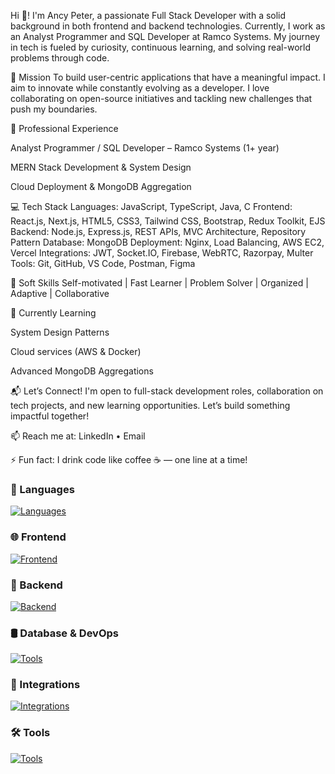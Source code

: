 Hi 👋! I'm Ancy Peter, a passionate Full Stack Developer with a solid background in both frontend and backend technologies. Currently, I work as an Analyst Programmer and SQL Developer at Ramco Systems. My journey in tech is fueled by curiosity, continuous learning, and solving real-world problems through code.

🚀 Mission
To build user-centric applications that have a meaningful impact. I aim to innovate while constantly evolving as a developer. I love collaborating on open-source initiatives and tackling new challenges that push my boundaries.

💼 Professional Experience

Analyst Programmer / SQL Developer – Ramco Systems (1+ year)

MERN Stack Development & System Design

Cloud Deployment & MongoDB Aggregation

💻 Tech Stack
Languages: JavaScript, TypeScript, Java, C
Frontend: React.js, Next.js, HTML5, CSS3, Tailwind CSS, Bootstrap, Redux Toolkit, EJS
Backend: Node.js, Express.js, REST APIs, MVC Architecture, Repository Pattern
Database: MongoDB
Deployment: Nginx, Load Balancing, AWS EC2, Vercel
Integrations: JWT, Socket.IO, Firebase, WebRTC, Razorpay, Multer
Tools: Git, GitHub, VS Code, Postman, Figma

🧠 Soft Skills
Self-motivated | Fast Learner | Problem Solver | Organized | Adaptive | Collaborative

🌱 Currently Learning

System Design Patterns

Cloud services (AWS & Docker)

Advanced MongoDB Aggregations

📬 Let’s Connect!
I'm open to full-stack development roles, collaboration on tech projects, and new learning opportunities. Let’s build something impactful together!

📫 Reach me at:
LinkedIn • Email

⚡ Fun fact: I drink code like coffee ☕ — one line at a time!

### 🧠 Languages
[![Languages](https://skillicons.dev/icons?i=js,ts,java,c)](https://skillicons.dev)

### 🌐 Frontend
[![Frontend](https://skillicons.dev/icons?i=react,nextjs,html,css,tailwind,bootstrap,redux,ejs)](https://skillicons.dev)

### 🔧 Backend
[![Backend](https://skillicons.dev/icons?i=nodejs,express)](https://skillicons.dev)

### 🛢️ Database & DevOps
[![Tools](https://skillicons.dev/icons?i=mongodb,nginx,aws,vercel)](https://skillicons.dev)

### 🔐 Integrations
[![Integrations](https://skillicons.dev/icons?i=jwt,socketio,firebase,webrtc,razorpay,multer)](https://skillicons.dev)

### 🛠️ Tools
[![Tools](https://skillicons.dev/icons?i=git,github,vscode,postman,figma)](https://skillicons.dev)

